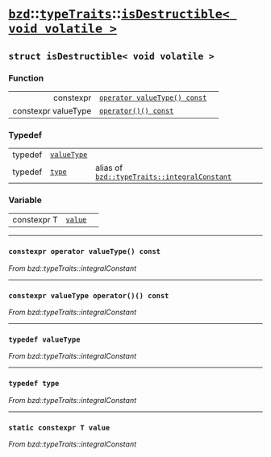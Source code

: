 # [`bzd`](../../../index.md)::[`typeTraits`](../../index.md)::[`isDestructible< void volatile >`](../index.md)

## `struct isDestructible< void volatile >`

### Function
||||
|---:|:---|:---|
|constexpr|[`operator valueType() const`](.)||
|constexpr valueType|[`operator()() const`](.)||
### Typedef
||||
|---:|:---|:---|
|typedef|[`valueType`](.)||
|typedef|[`type`](.)|alias of [`bzd::typeTraits::integralConstant`](../integralconstant/index.md)|
### Variable
||||
|---:|:---|:---|
|constexpr T|[`value`](.)||
------
### `constexpr operator valueType() const`
*From bzd::typeTraits::integralConstant*


------
### `constexpr valueType operator()() const`
*From bzd::typeTraits::integralConstant*


------
### `typedef valueType`
*From bzd::typeTraits::integralConstant*


------
### `typedef type`
*From bzd::typeTraits::integralConstant*


------
### `static constexpr T value`
*From bzd::typeTraits::integralConstant*



